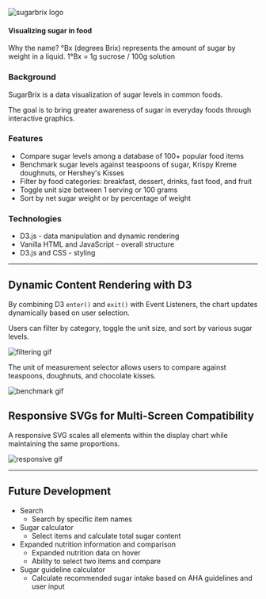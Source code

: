 ![sugarbrix logo](https://res.cloudinary.com/adrienne/image/upload/c_scale,w_220/v1507178537/sugarbrix/sugarbrix_logo_darker.png)

#### Visualizing sugar in food

Why the name? °Bx (degrees Brix) represents the amount of sugar by weight in a liquid. 1°Bx = 1g sucrose / 100g solution

### Background

SugarBrix is a data visualization of sugar levels in common foods.

The goal is to bring greater awareness of sugar in everyday foods through interactive graphics.

### Features

+ Compare sugar levels among a database of 100+ popular food items
+ Benchmark sugar levels against teaspoons of sugar, Krispy Kreme doughnuts, or Hershey's Kisses
+ Filter by food categories: breakfast, dessert, drinks, fast food, and fruit
+ Toggle unit size between 1 serving or 100 grams
+ Sort by net sugar weight or by percentage of weight

### Technologies

+ D3.js - data manipulation and dynamic rendering
+ Vanilla HTML and JavaScript - overall structure
+ D3.js and CSS - styling

---
## Dynamic Content Rendering with D3

By combining D3 `enter()` and `exit()` with Event Listeners, the chart updates dynamically based on user selection.

Users can filter by category, toggle the unit size, and sort by various sugar levels.

![filtering gif](https://res.cloudinary.com/adrienne/image/upload/v1507312290/sugarbrix/filtering.gif)

The unit of measurement selector allows users to compare against teaspoons, doughnuts, and chocolate kisses.

![benchmark gif](https://res.cloudinary.com/adrienne/image/upload/v1507312289/sugarbrix/changing_benchmark.gif)

## Responsive SVGs for Multi-Screen Compatibility

A responsive SVG scales all elements within the display chart while maintaining the same proportions.

![responsive gif](https://res.cloudinary.com/adrienne/image/upload/q_70/v1507312044/sugarbrix/responsive_svg.gif)

---
## Future Development
 + Search
    + Search by specific item names
 + Sugar calculator
    + Select items and calculate total sugar content
 + Expanded nutrition information and comparison
    + Expanded nutrition data on hover
    + Ability to select two items and compare
 + Sugar guideline calculator
    + Calculate recommended sugar intake based on AHA guidelines and user input
